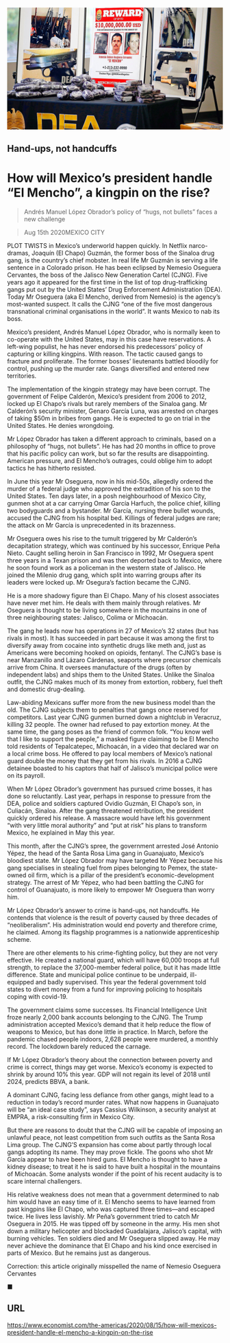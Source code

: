 ![](./images/20200815_AMP002_0.jpg)

## Hand-ups, not handcuffs

# How will Mexico’s president handle “El Mencho”, a kingpin on the rise?

> Andrés Manuel López Obrador’s policy of “hugs, not bullets” faces a new challenge

> Aug 15th 2020MEXICO CITY

PLOT TWISTS in Mexico’s underworld happen quickly. In Netflix narco-dramas, Joaquín (El Chapo) Guzmán, the former boss of the Sinaloa drug gang, is the country’s chief mobster. In real life Mr Guzmán is serving a life sentence in a Colorado prison. He has been eclipsed by Nemesio Oseguera Cervantes, the boss of the Jalisco New Generation Cartel (CJNG). Five years ago it appeared for the first time in the list of top drug-trafficking gangs put out by the United States’ Drug Enforcement Administration (DEA). Today Mr Oseguera (aka El Mencho, derived from Nemesio) is the agency’s most-wanted suspect. It calls the CJNG “one of the five most dangerous transnational criminal organisations in the world”. It wants Mexico to nab its boss.

Mexico’s president, Andrés Manuel López Obrador, who is normally keen to co-operate with the United States, may in this case have reservations. A left-wing populist, he has never endorsed his predecessors’ policy of capturing or killing kingpins. With reason. The tactic caused gangs to fracture and proliferate. The former bosses’ lieutenants battled bloodily for control, pushing up the murder rate. Gangs diversified and entered new territories.

The implementation of the kingpin strategy may have been corrupt. The government of Felipe Calderón, Mexico’s president from 2006 to 2012, locked up El Chapo’s rivals but rarely members of the Sinaloa gang. Mr Calderón’s security minister, Genaro García Luna, was arrested on charges of taking $50m in bribes from gangs. He is expected to go on trial in the United States. He denies wrongdoing.

Mr López Obrador has taken a different approach to criminals, based on a philosophy of “hugs, not bullets”. He has had 20 months in office to prove that his pacific policy can work, but so far the results are disappointing. American pressure, and El Mencho’s outrages, could oblige him to adopt tactics he has hitherto resisted.

In June this year Mr Oseguera, now in his mid-50s, allegedly ordered the murder of a federal judge who approved the extradition of his son to the United States. Ten days later, in a posh neighbourhood of Mexico City, gunmen shot at a car carrying Omar García Harfuch, the police chief, killing two bodyguards and a bystander. Mr García, nursing three bullet wounds, accused the CJNG from his hospital bed. Killings of federal judges are rare; the attack on Mr García is unprecedented in its brazenness.

Mr Oseguera owes his rise to the tumult triggered by Mr Calderón’s decapitation strategy, which was continued by his successor, Enrique Peña Nieto. Caught selling heroin in San Francisco in 1992, Mr Oseguera spent three years in a Texan prison and was then deported back to Mexico, where he soon found work as a policeman in the western state of Jalisco. He joined the Milenio drug gang, which split into warring groups after its leaders were locked up. Mr Osegura’s faction became the CJNG.

He is a more shadowy figure than El Chapo. Many of his closest associates have never met him. He deals with them mainly through relatives. Mr Oseguera is thought to be living somewhere in the mountains in one of three neighbouring states: Jalisco, Colima or Michoacán.

The gang he leads now has operations in 27 of Mexico’s 32 states (but has rivals in most). It has succeeded in part because it was among the first to diversify away from cocaine into synthetic drugs like meth and, just as Americans were becoming hooked on opioids, fentanyl. The CJNG’s base is near Manzanillo and Lázaro Cárdenas, seaports where precursor chemicals arrive from China. It oversees manufacture of the drugs (often by independent labs) and ships them to the United States. Unlike the Sinaloa outfit, the CJNG makes much of its money from extortion, robbery, fuel theft and domestic drug-dealing.

Law-abiding Mexicans suffer more from the new business model than the old. The CJNG subjects them to penalties that gangs once reserved for competitors. Last year CJNG gunmen burned down a nightclub in Veracruz, killing 32 people. The owner had refused to pay extortion money. At the same time, the gang poses as the friend of common folk. “You know well that I like to support the people,” a masked figure claiming to be El Mencho told residents of Tepalcatepec, Michoacán, in a video that declared war on a local crime boss. He offered to pay local members of Mexico’s national guard double the money that they get from his rivals. In 2016 a CJNG detainee boasted to his captors that half of Jalisco’s municipal police were on its payroll.

When Mr López Obrador’s government has pursued crime bosses, it has done so reluctantly. Last year, perhaps in response to pressure from the DEA, police and soldiers captured Ovidio Guzmán, El Chapo’s son, in Culiacán, Sinaloa. After the gang threatened retribution, the president quickly ordered his release. A massacre would have left his government “with very little moral authority” and “put at risk” his plans to transform Mexico, he explained in May this year.

This month, after the CJNG’s spree, the government arrested José Antonio Yépez, the head of the Santa Rosa Lima gang in Guanajuato, Mexico’s bloodiest state. Mr López Obrador may have targeted Mr Yépez because his gang specialises in stealing fuel from pipes belonging to Pemex, the state-owned oil firm, which is a pillar of the president’s economic-development strategy. The arrest of Mr Yépez, who had been battling the CJNG for control of Guanajuato, is more likely to empower Mr Oseguera than worry him.

Mr López Obrador’s answer to crime is hand-ups, not handcuffs. He contends that violence is the result of poverty caused by three decades of “neoliberalism”. His administration would end poverty and therefore crime, he claimed. Among its flagship programmes is a nationwide apprenticeship scheme.

There are other elements to his crime-fighting policy, but they are not very effective. He created a national guard, which will have 60,000 troops at full strength, to replace the 37,000-member federal police, but it has made little difference. State and municipal police continue to be underpaid, ill-equipped and badly supervised. This year the federal government told states to divert money from a fund for improving policing to hospitals coping with covid-19.

The government claims some successes. Its Financial Intelligence Unit froze nearly 2,000 bank accounts belonging to the CJNG. The Trump administration accepted Mexico’s demand that it help reduce the flow of weapons to Mexico, but has done little in practice. In March, before the pandemic chased people indoors, 2,628 people were murdered, a monthly record. The lockdown barely reduced the carnage.

If Mr López Obrador’s theory about the connection between poverty and crime is correct, things may get worse. Mexico’s economy is expected to shrink by around 10% this year. GDP will not regain its level of 2018 until 2024, predicts BBVA, a bank.

A dominant CJNG, facing less defiance from other gangs, might lead to a reduction in today’s record murder rates. What now happens in Guanajuato will be “an ideal case study”, says Cassius Wilkinson, a security analyst at EMPRA, a risk-consulting firm in Mexico City.

But there are reasons to doubt that the CJNG will be capable of imposing an unlawful peace, not least competition from such outfits as the Santa Rosa Lima group. The CJNG’S expansion has come about partly through local gangs adopting its name. They may prove fickle. The goons who shot Mr García appear to have been hired guns. El Mencho is thought to have a kidney disease; to treat it he is said to have built a hospital in the mountains of Michoacán. Some analysts wonder if the point of his recent audacity is to scare internal challengers.

His relative weakness does not mean that a government determined to nab him would have an easy time of it. El Mencho seems to have learned from past kingpins like El Chapo, who was captured three times—and escaped twice. He lives less lavishly. Mr Peña’s government tried to catch Mr Oseguera in 2015. He was tipped off by someone in the army. His men shot down a military helicopter and blockaded Guadalajara, Jalisco’s capital, with burning vehicles. Ten soldiers died and Mr Oseguera slipped away. He may never achieve the dominance that El Chapo and his kind once exercised in parts of Mexico. But he remains just as dangerous.

Correction: this article originally misspelled the name of Nemesio Oseguera Cervantes

■

## URL

https://www.economist.com/the-americas/2020/08/15/how-will-mexicos-president-handle-el-mencho-a-kingpin-on-the-rise
